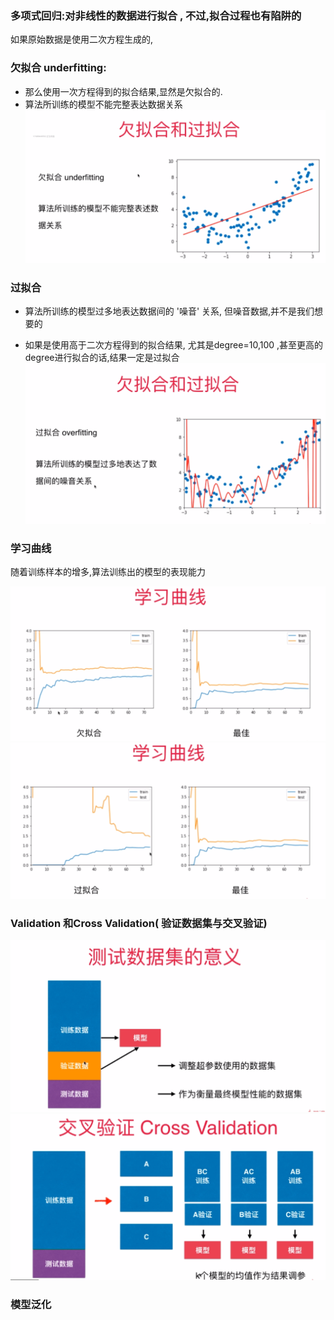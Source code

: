 ### 多项式回归:对非线性的数据进行拟合 , 不过,拟合过程也有陷阱的
如果原始数据是使用二次方程生成的,
### 欠拟合 underfitting:
- 那么使用一次方程得到的拟合结果,显然是欠拟合的.
- 算法所训练的模型不能完整表达数据关系
![avatar](images/2.png)
### 过拟合
- 算法所训练的模型过多地表达数据间的 '噪音' 关系, 但噪音数据,并不是我们想要的

- 如果是使用高于二次方程得到的拟合结果, 尤其是degree=10,100 ,甚至更高的degree进行拟合的话,结果一定是过拟合
![avatar](images/1.png)


### 学习曲线
随着训练样本的增多,算法训练出的模型的表现能力  

![avatar](images/3.png)
![avatar](images/4.png)


### Validation 和Cross Validation( 验证数据集与交叉验证)
![avatar](images/5.png)
![avatar](images/6.png)
 ### 模型泛化